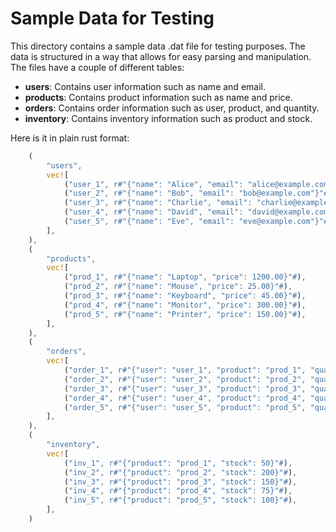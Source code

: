 # Sample Data for Testing

This directory contains a sample data .dat file for testing purposes. The data is structured in a way that allows for easy parsing and manipulation.
The files have a couple of different tables:

- **users**: Contains user information such as name and email.
- **products**: Contains product information such as name and price.
- **orders**: Contains order information such as user, product, and quantity.   
- **inventory**: Contains inventory information such as product and stock.

Here is it in plain rust format:

```rust
    (
        "users",
        vec![
            ("user_1", r#"{"name": "Alice", "email": "alice@example.com"}"#),
            ("user_2", r#"{"name": "Bob", "email": "bob@example.com"}"#),
            ("user_3", r#"{"name": "Charlie", "email": "charlie@example.com"}"#),
            ("user_4", r#"{"name": "David", "email": "david@example.com"}"#),
            ("user_5", r#"{"name": "Eve", "email": "eve@example.com"}"#),
        ],
    ),
    (
        "products",
        vec![
            ("prod_1", r#"{"name": "Laptop", "price": 1200.00}"#),
            ("prod_2", r#"{"name": "Mouse", "price": 25.00}"#),
            ("prod_3", r#"{"name": "Keyboard", "price": 45.00}"#),
            ("prod_4", r#"{"name": "Monitor", "price": 300.00}"#),
            ("prod_5", r#"{"name": "Printer", "price": 150.00}"#),
        ],
    ),
    (
        "orders",
        vec![
            ("order_1", r#"{"user": "user_1", "product": "prod_1", "quantity": 1}"#),
            ("order_2", r#"{"user": "user_2", "product": "prod_2", "quantity": 2}"#),
            ("order_3", r#"{"user": "user_3", "product": "prod_3", "quantity": 1}"#),
            ("order_4", r#"{"user": "user_4", "product": "prod_4", "quantity": 3}"#),
            ("order_5", r#"{"user": "user_5", "product": "prod_5", "quantity": 1}"#),
        ],
    ),
    (
        "inventory",
        vec![
            ("inv_1", r#"{"product": "prod_1", "stock": 50}"#),
            ("inv_2", r#"{"product": "prod_2", "stock": 200}"#),
            ("inv_3", r#"{"product": "prod_3", "stock": 150}"#),
            ("inv_4", r#"{"product": "prod_4", "stock": 75}"#),
            ("inv_5", r#"{"product": "prod_5", "stock": 100}"#),
        ],
    )
```